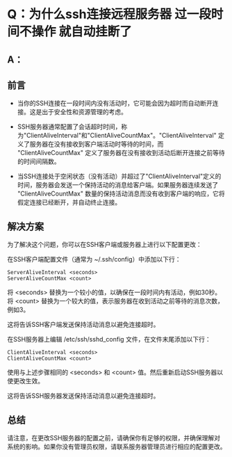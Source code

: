 # Q：为什么ssh连接远程服务器 过一段时间不操作 就自动挂断了
## A：
## 前言
* 当你的SSH连接在一段时间内没有活动时，它可能会因为超时而自动断开连接。这是出于安全性和资源管理的考虑。

* SSH服务器通常配置了会话超时时间，称为"ClientAliveInterval"和"ClientAliveCountMax"。"ClientAliveInterval" 定义了服务器在没有接收到客户端活动时等待的时间，而 "ClientAliveCountMax" 定义了服务器在没有接收到活动后断开连接之前等待的时间间隔数。

* 当SSH连接处于空闲状态（没有活动）并超过了"ClientAliveInterval"定义的时间，服务器会发送一个保持活动的消息给客户端。如果服务器连续发送了 "ClientAliveCountMax" 数量的保持活动消息而没有收到客户端的响应，它将假定连接已经断开，并自动终止连接。

## 解决方案
为了解决这个问题，你可以在SSH客户端或服务器上进行以下配置更改：

在SSH客户端配置文件（通常为 ~/.ssh/config）中添加以下行：

```
ServerAliveInterval <seconds>
ServerAliveCountMax <count>
```

将 \<seconds\> 替换为一个较小的值，以确保在一段时间内有活动，例如30秒。将 \<count\> 替换为一个较大的值，表示服务器在收到活动之前等待的消息次数，例如3。

这将告诉SSH客户端发送保持活动消息以避免连接超时。

在SSH服务器上编辑 /etc/ssh/sshd_config 文件，在文件末尾添加以下行：

```
ClientAliveInterval <seconds>
ClientAliveCountMax <count>
```

使用与上述步骤相同的 \<seconds\> 和 \<count\> 值。然后重新启动SSH服务器以使更改生效。

这将告诉SSH服务器发送保持活动消息以避免连接超时。

## 总结
请注意，在更改SSH服务器的配置之前，请确保你有足够的权限，并确保理解对系统的影响。如果你没有管理员权限，请联系服务器管理员进行相应的配置更改。